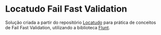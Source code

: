 # Locatudo Fail Fast Validation

Solução criada a partir do repositório [Locatudo](https://github.com/ferfujikawa/locatudo) para prática de conceitos de Fail Fast Validation, utilizando a biblioteca [Flunt](https://www.nuget.org/packages/Flunt).
